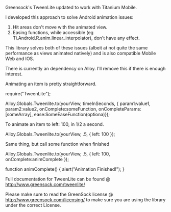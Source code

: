 Greensock's TweenLite updated to work with Titanium Mobile.

I developed this approach to solve Android animation issues:

1. Hit areas don't move with the animated view. 
2. Easing functions, while accessible (eg Ti.Android.R.anim.linear_interpolator), don't have any effect. 

This library solves both of these issues (albeit at not quite the same performance as views animated natively) and is also compatible Mobile Web and IOS.

There is currently an dependency on Alloy. I'll remove this if there is enough interest.

Animating an item is pretty straightforward.

require("TweenLite");

Alloy.Globals.Tweenlite.to(yourView, timeInSeconds, { param1:value1, param2:value2, onComplete:someFunction, onCompleteParams:[someArray], ease:SomeEaseFunction(optiona)});

To animate an item to left: 100, in 1/2 a second.

Alloy.Globals.Tweenlite.to(yourView, .5, { left: 100 });


Same thing, but call some function when finished

Alloy.Globals.Tweenlite.to(yourView, .5, { left: 100, onComplete:animComplete });

function animComplete() {
 alert("Animation Finished!");
}


Full documentation for TweenLite can be found @ http://www.greensock.com/tweenlite/


Please make sure to read the GreenSock license @ http://www.greensock.com/licensing/ to make sure you are using the library under the correct License.
